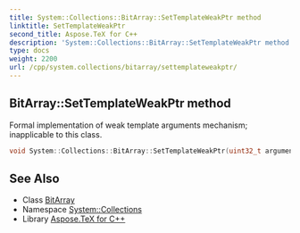```yaml
---
title: System::Collections::BitArray::SetTemplateWeakPtr method
linktitle: SetTemplateWeakPtr
second_title: Aspose.TeX for C++
description: 'System::Collections::BitArray::SetTemplateWeakPtr method. Formal implementation of weak template arguments mechanism; inapplicable to this class in C++.'
type: docs
weight: 2200
url: /cpp/system.collections/bitarray/settemplateweakptr/
---
```

## BitArray::SetTemplateWeakPtr method


Formal implementation of weak template arguments mechanism; inapplicable to this class.

```cpp
void System::Collections::BitArray::SetTemplateWeakPtr(uint32_t argument) override
```

## See Also

* Class [BitArray](../)
* Namespace [System::Collections](../../)
* Library [Aspose.TeX for C++](../../../)
